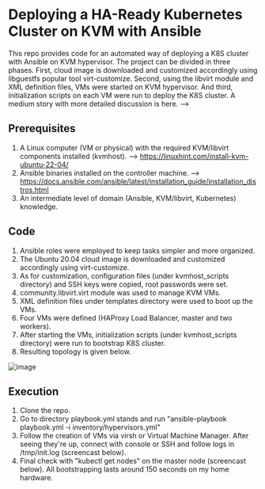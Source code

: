 # Deploying a HA-Ready Kubernetes Cluster on KVM with Ansible
This repo provides code for an automated way of deploying a K8S cluster with Ansible on KVM hypervisor. 
The project can be divided in three phases. First, cloud image is downloaded and customized accordingly using libguestfs popular tool virt-customize. Second, using the libvirt module and XML definition files, VMs were started on KVM hypervisor. And third, initialization scripts on each VM were run to deploy the K8S cluster. A medium story with more detailed discussion is here. --> 

## Prerequisites
1. A Linux computer (VM or physical) with the required KVM/libvirt components installed (kvmhost). --> https://linuxhint.com/install-kvm-ubuntu-22-04/
2. Ansible binaries installed on the controller machine. --> https://docs.ansible.com/ansible/latest/installation_guide/installation_distros.html
3. An intermediate level of domain (Ansible, KVM/libvirt, Kubernetes) knowledge.

## Code
1. Ansible roles were employed to keep tasks simpler and more organized. 
2. The Ubuntu 20.04 cloud image is downloaded and customized accordingly using virt-customize.
3. As for customization, configuration files (under kvmhost_scripts directory) and SSH keys were copied, root passwords were set.
4. community.libvirt.virt module was used to manage KVM VMs.
5. XML definition files under templates directory were used to boot up the VMs.
6. Four VMs were defined (HAProxy Load Balancer, master and two workers).
7. After starting the VMs, initialization scripts (under kvmhost_scripts directory) were run to bootstrap K8S cluster.
8. Resulting topology is given below.

![image](https://user-images.githubusercontent.com/33878173/218461703-383eef06-a0e1-408d-aed5-cec9ad2b888f.png)

## Execution
1. Clone the repo.
2. Go to directory playbook.yml stands and run "ansible-playbook playbook.yml -i inventory/hypervisors.yml"
3. Follow the creation of VMs via virsh or Virtual Machine Manager. After seeing they're up, connect with console or SSH and follow logs in /tmp/init.log (screencast below).
4. Final check with "kubectl get nodes" on the master node (screencast below). All bootstrapping lasts around 150 seconds on my home hardware.
